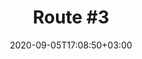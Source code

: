 ---
title: "Route #3"
date: 2020-09-05T17:08:50+03:00
type: route
category: "route"
route_type: "boulder"
sector_weight: 4
link_27crags: https://27crags.com/crags/veikkola/routes/route-3-72045
---